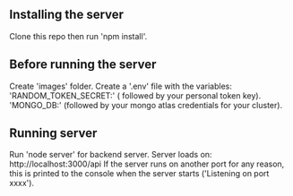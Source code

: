 ## Installing the server
Clone this repo then run 'npm install'.

## Before running the server
Create 'images' folder.
Create a '.env' file with the variables:
'RANDOM_TOKEN_SECRET:' ( followed by your personal token key).
'MONGO_DB:' (followed by your mongo atlas credentials for your cluster).

## Running server
Run 'node server' for backend server. Server loads on: http://localhost:3000/api 
If the server runs on another port for any reason, this is printed to the
console when the server starts ('Listening on port xxxx').